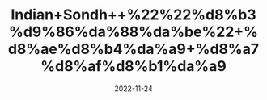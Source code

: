 ---
title: 'Indian+Sondh++%22%22%d8%b3%d9%86%da%88%da%be%22+%d8%ae%d8%b4%da%a9+%d8%a7%d8%af%d8%b1%da%a9'
date: '2022-11-24' 
metatag: '' 
inventory: '0' 
draft: false 
# meta description 
shortDescripton: '+Dried+Ginger+Whole++%22+Dry+ginger+facilitates+weight+loss+by+improving+digestion%2c+which+helps+in+burning+stored+fat+and+processing+glucose+in+the+blood.'
description: 'Herbs+%d8%ac%da%91%db%8c+%d8%a8%d9%88%d9%b9%db%8c'
longdescription: ''
tags: ''
brand: ''
subCategory: ''
unit: '50 gm-Pk'
sellCount: '0'
featured: False
# product Price
price: '50.0'
# Product Short Description
shortDescription: '+Dried+Ginger+Whole++%22+Dry+ginger+facilitates+weight+loss+by+improving+digestion%2c+which+helps+in+burning+stored+fat+and+processing+glucose+in+the+blood.'
productID: 'DBB1F007-1429-ED11-9968-005056B3A416'
type: 'products'
category: 'Herbs+%d8%ac%da%91%db%8c+%d8%a8%d9%88%d9%b9%db%8c' 
thumnailproduct: 'https://eraconnect.blob.core.windows.net/product-images/aminsaddiquidawakhana/DBB1F007-1429-ED11-9968-005056B3A416.webp' 
images:
  - image: 'https://eraconnect.blob.core.windows.net/product-images/aminsaddiquidawakhana/DBB1F007-1429-ED11-9968-005056B3A416.webp'  
Variants:
---